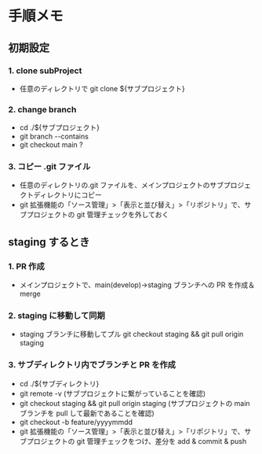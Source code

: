 # 手順メモ

## 初期設定

### 1. clone subProject

- 任意のディレクトリで git clone ${サブプロジェクト}

### 2. change branch

- cd ./${サブプロジェクト}
- git branch --contains
- git checkout main ?

### 3. コピー .git ファイル

- 任意のディレクトリの.git ファイルを、メインプロジェクトのサブプロジェクトディレクトリにコピー
- git 拡張機能の「ソース管理」>「表示と並び替え」>「リポジトリ」で、サブプロジェクトの git 管理チェックを外しておく

## staging するとき

### 1. PR 作成

- メインプロジェクトで、main(develop)→staging ブランチへの PR を作成＆merge

### 2. staging に移動して同期

- staging ブランチに移動してプル git checkout staging && git pull origin staging

### 3. サブディレクトリ内でブランチと PR を作成

- cd ./${サブディレクトリ}
- git remote -v (サブプロジェクトに繋がっていることを確認)
- git checkout staging && git pull origin staging (サブプロジェクトの main ブランチを pull して最新であることを確認)
- git checkout -b feature/yyyymmdd
- git 拡張機能の「ソース管理」>「表示と並び替え」>「リポジトリ」で、サブプロジェクトの git 管理チェックをつけ、差分を add & commit & push
